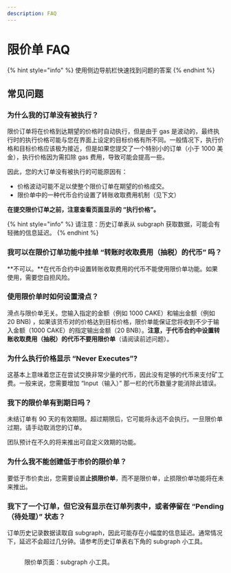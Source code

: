 ```yaml
---
description: FAQ
---
```


# 限价单 FAQ

{% hint style="info" %}
使用侧边导航栏快速找到问题的答案
{% endhint %}

## 常见问题

### 为什么我的订单没有被执行？

限价订单将在价格到达期望的价格时自动执行，但是由于 gas 是波动的，最终执行时的执行价格可能与您在界面上设定的目标价格有所不同。一般情况下，执行价格和目标价格应该极为接近，但是如果您提交了一个特别小的订单（小于 1000 美金），执行价格因为需扣除 gas 费用，导致可能会提高一些。

因此，您的大订单没有被执行的可能原因有：

* 价格波动可能不足以使整个限价订单在期望的价格成交。
* 限价单中的一种代币合约设置了转账收取费用机制（见下文）

**在提交限价订单之前，注意查看页面显示的 “执行价格”。**

{% hint style="info" %}
请注意：历史订单表从 subgraph 获取数据，可能会有轻微的信息延迟。
{% endhint %}

### 我可以在限价订单功能中挂单 “转账时收取费用（抽税）的代币” 吗？

**不可以。**在代币合约中设置转账收取费用的代币不能使用限价单功能。如果使用，需要您自担风险。

### 使用限价单时如何设置滑点？

滑点与限价单无关。您输入指定的金额（例如 1000 CAKE）和输出金额（例如 20 BNB) ，如果该货币对的价格达到目标价格，限价单能保证您将收到不少于输入金额（1000 CAKE）的指定输出金额（20 BNB）。**注意，于代币合约中设置转账收取费用（抽税）的代币不要用限价单**（请阅读前述问题）。

### 为什么执行价格显示 “Never Executes”?

这基本上意味着您正在尝试交换非常少量的代币，因此没有足够的代币来支付矿工费。一般来说，您需要增加 “Input（输入）” 那一栏的代币数量才能消除此错误。

### 我下的限价单有到期日吗？

未结订单有 90 天的有效期限。超过期限后，它可能将永远不会执行。一旦限价单过期，请手动取消您的订单。

团队预计在不久的将来推出可自定义效期的功能。

### 为什么我不能创建低于市价的限价单？

要低于市价卖出，您需要设置**止损限价单**，而不是限价单，止损限价单功能将在未来推出。

### 我下了一个订单，但它没有显示在订单列表中，或者停留在 “Pending（待处理）” 状态？

订单历史记录数据读取自 subgraph，因此可能存在小幅度的信息延迟。通常情况下，延迟不会超过几分钟。请参考历史订单表右下角的 subgraph 小工具。

<figure><img src="../../../.gitbook/assets/限价单-subgraph小工具.png" alt=""><figcaption><p>限价单页面：subgraph 小工具。</p></figcaption></figure>

